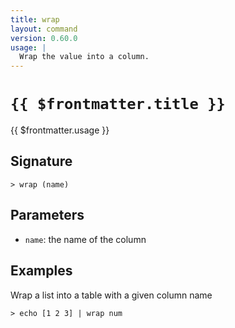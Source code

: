 ```yaml
---
title: wrap
layout: command
version: 0.60.0
usage: |
  Wrap the value into a column.
---
```


# `{{ $frontmatter.title }}`

<div style='white-space: pre-wrap;'>{{ $frontmatter.usage }}</div>

## Signature

```> wrap (name)```

## Parameters

 -  `name`: the name of the column

## Examples

Wrap a list into a table with a given column name
```shell
> echo [1 2 3] | wrap num
```
